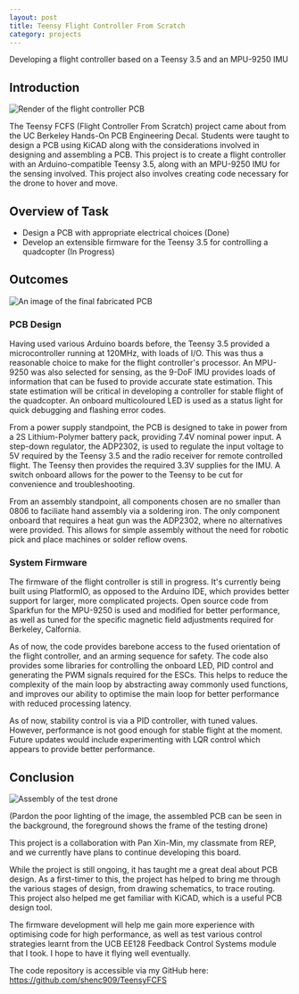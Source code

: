 ```yaml
---
layout: post
title: Teensy Flight Controller From Scratch
category: projects
---
```


Developing a flight controller based on a Teensy 3.5 and an MPU-9250 IMU

## Introduction

<img src="{{ site.baseurl }}/images/project_images/teensy-fcfs/DronePCB.png" alt="Render of the flight controller PCB"/>

The Teensy FCFS (Flight Controller From Scratch) project came about from the UC Berkeley Hands-On PCB Engineering Decal. Students were taught to design a PCB using KiCAD along with the considerations involved in designing and assembling a PCB. This project is to create a flight controller with an Arduino-compatible Teensy 3.5, along with an MPU-9250 IMU for the sensing involved. This project also involves creating code necessary for the drone to hover and move. 

## Overview of Task

 - Design a PCB with appropriate electrical choices (Done)
 - Develop an extensible firmware for the Teensy 3.5 for controlling a quadcopter (In Progress)

## Outcomes

<img src="{{ site.baseurl }}/images/project_images/teensy-fcfs/pcb-irl.jpg" alt="An image of the final fabricated PCB"/>

### PCB Design
Having used various Arduino boards before, the Teensy 3.5 provided a microcontroller running at 120MHz, with loads of I/O. This was thus a reasonable choice to make for the flight controller's processor. An MPU-9250 was also selected for sensing, as the 9-DoF IMU provides loads of information that can be fused to provide accurate state estimation. This state estimation will be critical in developing a controller for stable flight of the quadcopter. An onboard multicoloured LED is used as a status light for quick debugging and flashing error codes.

From a power supply standpoint, the PCB is designed to take in power from a 2S Lithium-Polymer battery pack, providing 7.4V nominal power input. A step-down regulator, the ADP2302, is used to regulate the input voltage to 5V required by the Teensy 3.5 and the radio receiver for remote controlled flight. The Teensy then provides the required 3.3V supplies for the IMU. A switch onboard allows for the power to the Teensy to be cut for convenience and troubleshooting.

From an assembly standpoint, all components chosen are no smaller than 0806 to faciliate hand assembly via a soldering iron. The only component onboard that requires a heat gun was the ADP2302, where no alternatives were provided. This allows for simple assembly without the need for robotic pick and place machines or solder reflow ovens.

### System Firmware

The firmware of the flight controller is still in progress. It's currently being built using PlatformIO, as opposed to the Arduino IDE, which provides better support for larger, more complicated projects. Open source code from Sparkfun for the MPU-9250 is used and modified for better performance, as well as tuned for the specific magnetic field adjustments required for Berkeley, Calfornia.

As of now, the code provides barebone access to the fused orientation of the flight controller, and an arming sequence for safety. The code also provides some libraries for controlling the onboard LED, PID control and generating the PWM signals required for the ESCs. This helps to reduce the complexity of the main loop by abstracting away commonly used functions, and improves our ability to optimise the main loop for better performance with reduced processing latency.

As of now, stability control is via a PID controller, with tuned values. However, performance is not good enough for stable flight at the moment. Future updates would include experimenting with LQR control which appears to provide better performance.

## Conclusion

<img src="{{ site.baseurl }}/images/project_images/teensy-fcfs/assembly.jpg" alt="Assembly of the test drone"/>

(Pardon the poor lighting of the image, the assembled PCB can be seen in the background, the foreground shows the frame of the testing drone)

This project is a collaboration with Pan Xin-Min, my classmate from REP, and we currently have plans to continue developing this board.

While the project is still ongoing, it has taught me a great deal about PCB design. As a first-timer to this, the project has helped to bring me through the various stages of design, from drawing schematics, to trace routing. This project also helped me get familiar with KiCAD, which is a useful PCB design tool.

The firmware development will help me gain more experience with optimising code for high performance, as well as test various control strategies learnt from the UCB EE128 Feedback Control Systems module that I took. I hope to have it flying well eventually.

The code repository is accessible via my GitHub here: <a href="https://github.com/shenc909/TeensyFCFS">https://github.com/shenc909/TeensyFCFS</a>